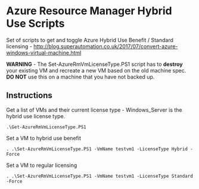 # Azure Resource Manager Hybrid Use Scripts

Set of scripts to get and toggle Azure Hybrid Use Benefit / Standard licensing - http://blog.superautomation.co.uk/2017/07/convert-azure-windows-virtual-machine.html

__WARNING__ - The Set-AzureRmVmLicenseType.PS1 script has to __destroy__ your existing VM and recreate a new VM based on the old machine spec. __DO NOT__ use this on a machine that you have not backed up. 


## Instructions

Get a list of VMs and their current license type - Windows\_Server is the hybrid use license type.

    .\Get-AzureRmVmLicenseType.PS1
	
Set a VM to hybrid use benefit

    . .\Set-AzureRmVmLicenseType.PS1 -VmName testvm1 -LicenseType Hybrid -Force
	
Set a VM to regular licensing

    . .\Set-AzureRmVmLicenseType.PS1 -VmName testvm1 -LicenseType Standard -Force
